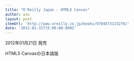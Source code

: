 ```yaml
---
title: "O'Reilly Japan - HTML5 Canvas"
author: azu
layout: post
itemUrl: 'http://www.oreilly.co.jp/books/9784873115276/'
date: '2012-01-31T15:00:00.000Z'
---
```

2012年01月21日 発売

HTML5 Canvasの日本語版
